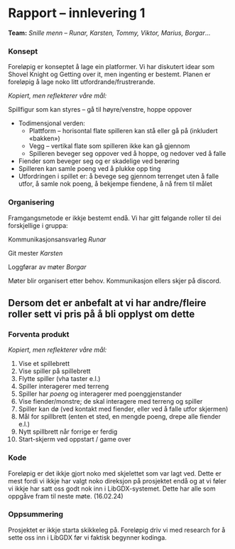 # Rapport – innlevering 1
**Team:** *Snille menn* – *Runar, Karsten, Tommy, Viktor, Marius, Borgar*...

### Konsept

Foreløpig er konseptet å lage ein platformer. Vi har diskutert idear som Shovel Knight og Getting over it, men ingenting er bestemt.
Planen er foreløpig å lage noko litt utfordrande/frustrerande. 

*Kopiert, men reflekterer våre mål:*

Spillfigur som kan styres – gå til høyre/venstre, hoppe oppover
* Todimensjonal verden:
   * Plattform – horisontal flate spilleren kan stå eller gå på (inkludert «bakken»)
   * Vegg – vertikal flate som spilleren ikke kan gå gjennom
   * Spilleren beveger seg oppover ved å hoppe, og nedover ved å falle
* Fiender som beveger seg og er skadelige ved berøring
* Spilleren kan samle poeng ved å plukke opp ting
* Utfordringen i spillet er: å bevege seg gjennom terrenget uten å falle utfor, å samle nok poeng, å bekjempe fiendene, å nå frem til målet 


### Organisering

Framgangsmetode er ikkje bestemt endå. Vi har gitt følgande roller til dei forskjellige i gruppa:

Kommunikasjonsansvarleg     *Runar*

Git mester                  *Karsten*

Loggførar av møter          *Borgar*

Møter blir organisert etter behov.
Kommunikasjon ellers skjer på discord. 

## Dersom det er anbefalt at vi har andre/fleire roller sett vi pris på å bli opplyst om dette

### Forventa produkt

*Kopiert, men reflekterer våre mål:*

1. Vise et spillebrett
2. Vise spiller på spillebrett
3. Flytte spiller (vha taster e.l.)
4. Spiller interagerer med terreng
5. Spiller har *poeng* og interagerer med poenggjenstander
6. Vise fiender/monstre; de skal interagere med terreng og spiller
7. Spiller kan dø (ved kontakt med fiender, eller ved å falle utfor skjermen)
8. Mål for spillbrett (enten et sted, en mengde poeng, drepe alle fiender e.l.)
9. Nytt spillbrett når forrige er ferdig
10. Start-skjerm ved oppstart / game over

### Kode

Foreløpig er det ikkje gjort noko med skjelettet som var lagt ved. Dette er mest fordi vi ikkje har valgt noko direksjon på prosjektet endå og at vi føler vi ikkje har satt oss godt nok inn i LibGDX-systemet. Dette har alle som oppgåve fram til neste møte. (16.02.24)

### Oppsummering

Prosjektet er ikkje starta skikkeleg på. Foreløpig driv vi med research for å sette oss inn i LibGDX før vi faktisk begynner kodinga. 

